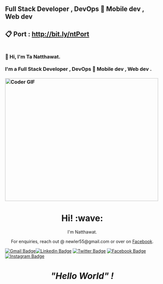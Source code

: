 ## Full Stack Developer , DevOps 👋 Mobile dev , Web dev 
## 📋 Port : http://bit.ly/ntPort

<h3 align="left">
 <abc>
  <br>👋 Hi, I'm Ta Natthawat.<br>
  <br> I'm a Full Stack Developer , DevOps 👋 Mobile dev , Web dev . <br>
  <br>
    <img src="https://gist.github.com/Prince-Shivaram/3ace2c813ca49546f3f5f20cd03a2d3e" alt="Coder GIF" width="500" height="400">
 </abc>
</h3> 

<h1 align='center'> Hi! :wave:</h1>
<p align='center'>
I'm Natthawat.
</p>

<p align='center'>For enquiries, reach out @ newler55@gmail.com or over on <a href="https://www.facebook.com/na10tthawat/">Facebook</a>.</p>

[![Gmail Badge](https://img.shields.io/badge/-newler55@gmail.com-c14438?style=flat-square&logo=Gmail&logoColor=white&link=mailto:mailharshkhatri@gmail.com)](mailto:newler55@gmail.com)[![Linkedin Badge](https://img.shields.io/badge/-newler55-blue?style=flat-square&logo=Linkedin&logoColor=white&link=https://www.linkedin.com/in/newler55/)](https://www.linkedin.com/in/newler55/) [![Twitter Badge](https://img.shields.io/badge/-@na10tthawat-1ca0f1?style=flat-square&labelColor=1ca0f1&logo=twitter&logoColor=white&link=https://twitter.com/newler55)](https://twitter.com/newler55) [![Facebook Badge](https://img.shields.io/badge/-@Ta&nbsp;Natthawat-3b5998?style=flat-square&labelColor=3b5998&logo=facebook&logoColor=white&link=https://www.facebook.com/na10tthawat)](https://www.facebook.com/na10tthawat) [![Instagram Badge](https://img.shields.io/badge/-@na10tthawat-D7008A?style=flat-square&labelColor=D7008A&logo=Instagram&logoColor=white&link=https://www.instagram.com/na10tthawat)](https://www.instagram.com/na10tthawat)





<h1 align='center'><i>"Hello World" !</i></h1>

